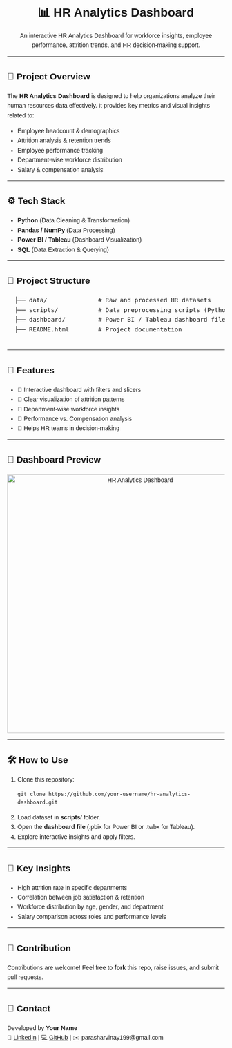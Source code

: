 <!DOCTYPE html>
<html lang="en">
<head>
  <meta charset="UTF-8">
  <title>HR Analytics Dashboard - README</title>
</head>
<body style="font-family: Arial, sans-serif; line-height: 1.6;">

  <h1 align="center">📊 HR Analytics Dashboard</h1>
  <p align="center">
    An interactive HR Analytics Dashboard for workforce insights, employee performance, attrition trends, and HR decision-making support.  
  </p>

  <hr>

  <h2>📌 Project Overview</h2>
  <p>
    The <strong>HR Analytics Dashboard</strong> is designed to help organizations analyze their human resources data effectively.  
    It provides key metrics and visual insights related to:
  </p>
  <ul>
    <li>Employee headcount & demographics</li>
    <li>Attrition analysis & retention trends</li>
    <li>Employee performance tracking</li>
    <li>Department-wise workforce distribution</li>
    <li>Salary & compensation analysis</li>
  </ul>

  <hr>

  <h2>⚙️ Tech Stack</h2>
  <ul>
    <li><strong>Python</strong> (Data Cleaning & Transformation)</li>
    <li><strong>Pandas / NumPy</strong> (Data Processing)</li>
    <li><strong>Power BI / Tableau</strong> (Dashboard Visualization)</li>
    <li><strong>SQL</strong> (Data Extraction & Querying)</li>
  </ul>

  <hr>

  <h2>📂 Project Structure</h2>
  <pre>
  ├── data/              # Raw and processed HR datasets
  ├── scripts/           # Data preprocessing scripts (Python/SQL)
  ├── dashboard/         # Power BI / Tableau dashboard files
  ├── README.html        # Project documentation
  </pre>

  <hr>

  <h2>🚀 Features</h2>
  <ul>
    <li>📌 Interactive dashboard with filters and slicers</li>
    <li>📌 Clear visualization of attrition patterns</li>
    <li>📌 Department-wise workforce insights</li>
    <li>📌 Performance vs. Compensation analysis</li>
    <li>📌 Helps HR teams in decision-making</li>
  </ul>

  <hr>

  <h2>📸 Dashboard Preview</h2>
  <p align="center">
    <img src="dashboard-preview.png" alt="HR Analytics Dashboard" width="600"/>
  </p>

  <hr>

  <h2>🛠️ How to Use</h2>
  <ol>
    <li>Clone this repository:
      <pre><code>git clone https://github.com/your-username/hr-analytics-dashboard.git</code></pre>
    </li>
    <li>Load dataset in <strong>scripts/</strong> folder.</li>
    <li>Open the <strong>dashboard file</strong> (.pbix for Power BI or .twbx for Tableau).</li>
    <li>Explore interactive insights and apply filters.</li>
  </ol>

  <hr>

  <h2>🔑 Key Insights</h2>
  <ul>
    <li>High attrition rate in specific departments</li>
    <li>Correlation between job satisfaction & retention</li>
    <li>Workforce distribution by age, gender, and department</li>
    <li>Salary comparison across roles and performance levels</li>
  </ul>

  <hr>

  <h2>🙌 Contribution</h2>
  <p>
    Contributions are welcome!  
    Feel free to <strong>fork</strong> this repo, raise issues, and submit pull requests.
  </p>

  <hr>

  <h2>📧 Contact</h2>
  <p>
    Developed by <strong>Your Name</strong> <br>
    🔗 <a href="https://www.linkedin.com/in/vinay-parashar-955975300/" target="_blank">LinkedIn</a> | 
    💻 <a href="https://github.com/your-username" target="_blank">GitHub</a> | 
    ✉️ parasharvinay199@gmail.com
  </p>

</body>
</html>
